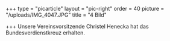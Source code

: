 +++
type = "picarticle"
layout = "pic-right"
order = 40
picture = "/uploads/IMG_4047.JPG"
title = "4 Bild"

+++
Unsere Vereinsvorsitzende Christel Henecka hat das Bundesverdienstkreuz erhalten. 